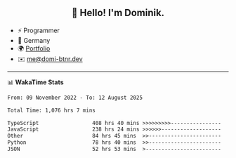 <h2 align="center">👋 Hello! I'm Dominik.</h2>

- ⚡ Programmer
- 📍 Germany
- 🌍 [Portfolio](https://domi-btnr.dev)
- ✉️ [me@domi-btnr.dev](mailto://me@domi-btnr.dev)

---
📊 **WakaTime Stats**
<!--START_SECTION:waka-->

```txt
From: 09 November 2022 - To: 12 August 2025

Total Time: 1,076 hrs 7 mins

TypeScript                 408 hrs 40 mins >>>>>>>>>----------------   37.98 %
JavaScript                 238 hrs 24 mins >>>>>>-------------------   22.15 %
Other                      84 hrs 45 mins  >>-----------------------   07.88 %
Python                     78 hrs 40 mins  >>-----------------------   07.31 %
JSON                       52 hrs 53 mins  >------------------------   04.92 %
```

<!--END_SECTION:waka-->

